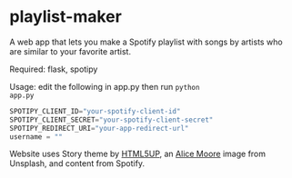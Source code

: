 # playlist-maker
A web app that lets you make a Spotify playlist with songs by artists who are similar to your favorite artist.

Required: flask, spotipy

Usage: edit the following in app.py then run <code>python app.py</code>
```python
SPOTIPY_CLIENT_ID="your-spotify-client-id"
SPOTIPY_CLIENT_SECRET="your-spotify-client-secret"
SPOTIPY_REDIRECT_URI="your-app-redirect-url"
username = ""
```

Website uses Story theme by <a href="https://html5up.net/">HTML5UP</a>, an <a href="https://unsplash.com/@alicemoore?photo=E--AUpYXbjM">Alice Moore</a> image from Unsplash, and content from Spotify. 
